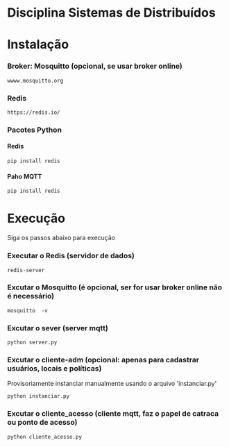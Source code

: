 # Disciplina Sistemas de Distribuídos

# Instalação
### Broker: Mosquitto (opcional, se usar broker online)
    wwww.mosquitto.org 
### Redis 
    https://redis.io/
### Pacotes Python
#### Redis
    pip install redis
#### Paho MQTT
    pip install redis 



# Execução
Siga os passos abaixo para execução

### Executar o Redis (servidor de dados)
    redis-server

### Excutar o Mosquitto (é opcional, ser for usar broker online não é necessário)
    mosquitto  -v

### Excutar o sever (server mqtt)
    python server.py

### Excutar o cliente-adm (opcional: apenas para cadastrar usuários, locais e políticas)
Provisoriamente instanciar manualmente usando o arquivo 'instanciar.py'

    python instanciar.py

### Excutar o cliente_acesso (cliente mqtt, faz o papel de catraca ou ponto de acesso)
    python cliente_acesso.py
